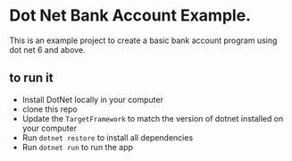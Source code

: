 # Dot Net Bank Account Example.

This is an example project to create a basic bank account program using dot net 6 and above.

## to run it 
- Install DotNet locally in your computer
- clone this repo
- Update the ```TargetFramework``` to match the version of dotnet installed on your computer
- Run ```dotnet restore``` to install all dependencies
- Run ```dotnet run``` to run the app